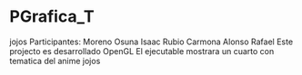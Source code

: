 # PGrafica_T
jojos
Participantes: Moreno Osuna Isaac
               Rubio Carmona Alonso Rafael
Este projecto es desarrollado OpenGL
El ejecutable mostrara un cuarto con tematica del anime jojos
